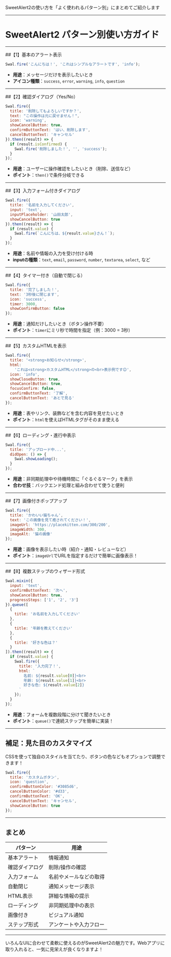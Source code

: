SweetAlert2の使い方を「よく使われるパターン別」にまとめてご紹介します  

---

# **SweetAlert2 パターン別使い方ガイド**

---

##【1】基本のアラート表示

```javascript
Swal.fire('こんにちは！', 'これはシンプルなアラートです', 'info');
```

- **用途**：メッセージだけを表示したいとき
- **アイコン種類**：`success`, `error`, `warning`, `info`, `question`

---

##【2】確認ダイアログ（Yes/No）

```javascript
Swal.fire({
  title: '削除してもよろしいですか？',
  text: "この操作は元に戻せません！",
  icon: 'warning',
  showCancelButton: true,
  confirmButtonText: 'はい、削除します',
  cancelButtonText: 'キャンセル'
}).then((result) => {
  if (result.isConfirmed) {
    Swal.fire('削除しました！', '', 'success');
  }
});
```

- **用途**：ユーザーに操作確認をしたいとき（削除、送信など）
- **ポイント**：`then()`で条件分岐できる

---

##【3】入力フォーム付きダイアログ

```javascript
Swal.fire({
  title: '名前を入力してください',
  input: 'text',
  inputPlaceholder: '山田太郎',
  showCancelButton: true
}).then((result) => {
  if (result.value) {
    Swal.fire(`こんにちは、${result.value}さん！`);
  }
});
```

- **用途**：名前や情報の入力を受け付ける時
- **inputの種類**：`text`, `email`, `password`, `number`, `textarea`, `select`, など

---

##【4】タイマー付き（自動で閉じる）

```javascript
Swal.fire({
  title: '完了しました！',
  text: '3秒後に閉じます',
  icon: 'success',
  timer: 3000,
  showConfirmButton: false
});
```

- **用途**：通知だけしたいとき（ボタン操作不要）
- **ポイント**：`timer`にミリ秒で時間を指定（例：3000 = 3秒）

---

##【5】カスタムHTMLを表示

```javascript
Swal.fire({
  title: '<strong>お知らせ</strong>',
  html:
    'これは<strong>カスタムHTML</strong>の<br>表示例です😊',
  icon: 'info',
  showCloseButton: true,
  showCancelButton: true,
  focusConfirm: false,
  confirmButtonText: '了解',
  cancelButtonText: 'あとで見る'
});
```

- **用途**：表やリンク、装飾などを含む内容を見せたいとき
- **ポイント**：`html`を使えばHTMLタグがそのまま使える

---

##【6】ローディング・進行中表示

```javascript
Swal.fire({
  title: 'アップロード中...',
  didOpen: () => {
    Swal.showLoading();
  }
});
```

- **用途**：非同期処理中や待機時間に「ぐるぐるマーク」を表示
- **合わせ技**：バックエンド処理と組み合わせて使うと便利

---

##【7】画像付きポップアップ

```javascript
Swal.fire({
  title: 'かわいい猫ちゃん',
  text: 'この画像を見て癒されてください！',
  imageUrl: 'https://placekitten.com/300/200',
  imageWidth: 300,
  imageAlt: '猫の画像'
});
```

- **用途**：画像を表示したい時（紹介・通知・レビューなど）
- **ポイント**：`imageUrl`でURLを指定するだけで簡単に画像表示！

---

##【8】複数ステップのウィザード形式

```javascript
Swal.mixin({
  input: 'text',
  confirmButtonText: '次へ',
  showCancelButton: true,
  progressSteps: ['1', '2', '3']
}).queue([
  {
    title: 'お名前を入力してください'
  },
  {
    title: '年齢を教えてください'
  },
  {
    title: '好きな色は？'
  }
]).then((result) => {
  if (result.value) {
    Swal.fire({
      title: '入力完了！',
      html: `
        名前: ${result.value[0]}<br>
        年齢: ${result.value[1]}<br>
        好きな色: ${result.value[2]}
      `
    });
  }
});
```

- **用途**：フォームを複数段階に分けて聞きたいとき
- **ポイント**：`queue()`で連続ステップを簡単に実装！

---

## 補足：見た目のカスタマイズ

CSSを使って独自のスタイルを当てたり、ボタンの色などもオプションで調整できます！

```javascript
Swal.fire({
  title: 'カスタムボタン',
  icon: 'question',
  confirmButtonColor: '#3085d6',
  cancelButtonColor: '#d33',
  confirmButtonText: 'OK',
  cancelButtonText: 'キャンセル',
  showCancelButton: true
});
```

---

## まとめ

| パターン | 用途 |
|---------|------|
| 基本アラート | 情報通知 |
| 確認ダイアログ | 削除/操作の確認 |
| 入力フォーム | 名前やメールなどの取得 |
| 自動閉じ | 通知メッセージ表示 |
| HTML表示 | 詳細な情報の提示 |
| ローディング | 非同期処理中の表示 |
| 画像付き | ビジュアル通知 |
| ステップ形式 | アンケートや入力フロー |

---

いろんなUIに合わせて柔軟に使えるのがSweetAlert2の魅力です。Webアプリに取り入れると、一気に見栄えが良くなりますよ！

